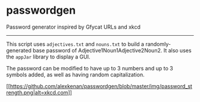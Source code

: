 # passwordgen
Password generator inspired by Gfycat URLs and xkcd

---

This script uses `adjectives.txt` and `nouns.txt` to build a randomly-generated base password of Adjective1Noun1Adjective2Noun2. It also uses the `appJar` library to display a GUI.

The password can be modified to have up to 3 numbers and up to 3 symbols added, as well as having random capitalization.

[[https://github.com/alexkenan/passwordgen/blob/master/img/password_strength.png|alt=xkcd.com]]
